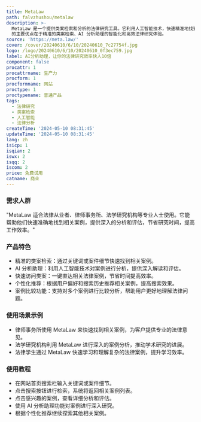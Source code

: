 ```yaml
---
title: MetaLaw
path: falvzhushou/metalaw
description: >-
  MetaLaw 是一个提供类案检索和分析的法律研究工具。它利用人工智能技术，快速精准地找到相关案例，并提供分析助理，提高法律研究效率。MetaLaw
  的主要优点在于精准的类案检索、AI 分析助理的智能化和高效法律研究体验。
source: 'https://meta.law/'
cover: /cover/20240610/6/10/20240610_7c27754f.jpg
logo: /logo/20240610/6/10/20240610_0f3ec759.jpg
label: AI分析助理，让你的法律研究效率快人10倍
component: false
procattr: 1
procattrname: 生产力
procform: 1
procformname: 网站
proctype: 1
proctypename: 普通产品
tags:
  - 法律研究
  - 类案检索
  - 人工智能
  - 法律分析
createTime: '2024-05-10 08:31:45'
updateTime: '2024-05-10 08:31:45'
lang: zh
isicp: 1
isqian: 2
iswx: 2
isqq: 2
iscom: 2
price: 免费试用
catname: 商业
---
```




### 需求人群
"MetaLaw 适合法律从业者、律师事务所、法学研究机构等专业人士使用。它能帮助他们快速准确地找到相关案例，提供深入的分析和评估，节省研究时间，提高工作效率。"

### 产品特色
* 精准的类案检索：通过关键词或案件细节快速找到相关案例。
* AI 分析助理：利用人工智能技术对案例进行分析，提供深入解读和评估。
* 快速访问类案：一键直达相关法律案例，节省时间提高效率。
* 个性化推荐：根据用户偏好和搜索历史推荐相关案例，提高搜索效果。
* 案例比较功能：支持对多个案例进行比较分析，帮助用户更好地理解法律问题。

### 使用场景示例
* 律师事务所使用 MetaLaw 来快速找到相关案例，为客户提供专业的法律意见。
* 法学研究机构利用 MetaLaw 进行深入的案例分析，推动学术研究的进展。
* 法律学生通过 MetaLaw 快速学习和理解复杂的法律案例，提升学习效率。

### 使用教程
* 在网站首页搜索栏输入关键词或案件细节。
* 点击搜索按钮进行检索，系统将返回相关案例列表。
* 点击感兴趣的案例，查看详细分析和评估。
* 使用 AI 分析助理功能对案例进行深入研究。
* 根据个性化推荐继续探索其他相关案例。

  
